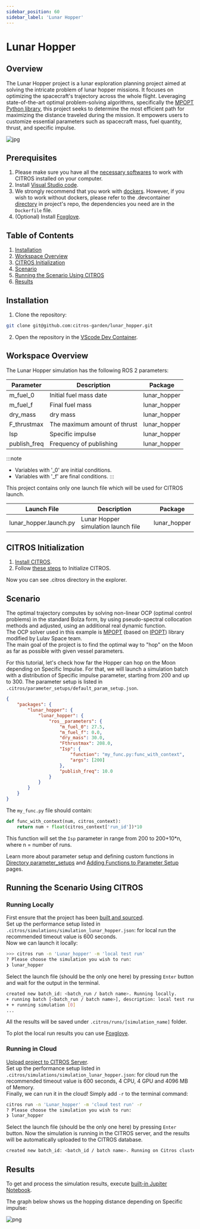 ```yaml
---
sidebar_position: 60
sidebar_label: 'Lunar Hopper'
---
```


# Lunar Hopper

## Overview
The Lunar Hopper project is a lunar exploration planning project aimed at solving the intricate problem of lunar hopper missions. It focuses on optimizing the spacecraft's trajectory across the whole flight. Leveraging state-of-the-art optimal problem-solving algorithms, specifically the [MPOPT Python library](https://mpopt.readthedocs.io/en/latest/), this project seeks to determine the most efficient path for maximizing the distance traveled during the mission. It empowers users to customize essential parameters such as spacecraft mass, fuel quantity, thrust, and specific impulse. 

![jpg](img/hopper0.jpg "Did you find an easter egg?)")

## Prerequisites

1. Please make sure you have all the [necessary softwares](https://citros.io/doc/docs_tutorials/getting_started/#softwares-to-work-with-citros) to work with CITROS installed on your computer.
2. Install [Visual Studio code](https://code.visualstudio.com/download).
3. We strongly recommend that you work with [dockers](https://citros.io/doc/docs_tutorials/dockerfile_overview/). However, if you wish to work without dockers, please refer to the .devcontainer [directory](https://github.com/citros-garden/lunar_hopper/tree/main/.devcontainer) in project's repo, the dependencies you need are in the ```Dockerfile``` file.
4. (Optional) Install [Foxglove](https://docs.foxglove.dev/docs/introduction).

## Table of Contents
1. [Installation](#installation)
2. [Workspace Overview](#workspace-overview)
3. [CITROS Initialization](#citros-initialization)
4. [Scenario](#scenario)
5. [Running the Scenario Using CITROS](#running-the-scenario-using-citros)
6. [Results](#results)

## Installation
1. Clone the repository:
```bash
git clone git@github.com:citros-garden/lunar_hopper.git
```

2. Open the repository in the [VScode Dev Container](https://citros.io/doc/docs_tutorials/getting_started/#open-project-in-vscode-dev-container).

## Workspace Overview

The Lunar Hopper simulation has the following ROS 2 parameters:

|Parameter	|Description	|Package
|--|--|--
m_fuel_0	|Initial fuel mass date	|lunar_hopper	
m_fuel_f	|Final fuel mass	|lunar_hopper
dry_mass	|dry mass	|lunar_hopper
F_thrustmax	|The maximum amount of thrust	|lunar_hopper
Isp	|Specific impulse		|lunar_hopper	
publish_freq	|Frequency of publishing	|lunar_hopper

:::note
- Variables with '_0' are initial conditions.
- Variables with '_f' are final conditions.
:::

This project contains only one launch file which will be used for CITROS launch. 

|Launch File	|Description	|Package
|--|--|--
lunar_hopper.launch.py	|Lunar Hopper simulation launch file 	|lunar_hopper


## CITROS Initialization

1. [Install CITROS](https://citros.io/doc/docs_tutorials/getting_started/#installation).
2. Follow [these steps](https://citros.io/doc/docs_tutorials/getting_started/#initialization) to Initialize CITROS.

Now you can see .citros directory in the explorer.

## Scenario
The optimal trajectory computes by solving non-linear OCP (optimal control problems) in the standard Bolza form, by using pseudo-spectral collocation methods and adjusted, using an additional real dynamic function. <br/> 
The OCP solver used in this example is [MPOPT]((https://mpopt.readthedocs.io/en/latest/)) (based on [IPOPT](https://en.wikipedia.org/wiki/IPOPT#:~:text=IPOPT%2C%20short%20for%20%22Interior%20Point,the%20EPL%20(formerly%20CPL).)) library modified by Lulav Space team. <br />
The main goal of the project is to find the optimal way to "hop" on the Moon as far as possible with given vessel parameters.<br/>

For this tutorial, let's check how far the Hopper can hop on the Moon depending on Specific Impulse.
For that, we will launch a simulation batch with a distribution of Specific impulse parameter, starting from 200 and up to 300.
The parameter setup is listed in ```.citros/parameter_setups/default_param_setup.json```. <br/>

```json
{
    "packages": {
        "lunar_hopper": {
            "lunar_hopper": {
                "ros__parameters": {
                    "m_fuel_0": 27.5,
                    "m_fuel_f": 0.0,
                    "dry_mass": 30.0,
                    "Fthrustmax": 208.0,
                    "Isp": {
                        "function": "my_func.py:func_with_context",
                        "args": [200]
                    },
                    "publish_freq": 10.0
                }
            }
        }
    }
}
```

The ```my_func.py``` file should contain:
```python
def func_with_context(num, citros_context):
    return num + float(citros_context['run_id'])*10
```

This function will set the ```Isp``` parameter in range from 200 to 200+10*n, where n = number of runs.

Learn more about parameter setup and defining custom functions in [Directory parameter_setups](https://citros.io/doc/docs_cli/structure/citros_structure/#directory-parameter_setups) and [Adding Functions to Parameter Setup](https://citros.io/doc/docs_cli/configuration/config_params) pages.

## Running the Scenario Using CITROS

### Running Locally
First ensure that the project has been [built and sourced](https://citros.io/doc/docs_tutorials/getting_started/#build-the-project). <br/>
Set up the performance setup listed in ```.citros/simulations/simulation_lunar_hopper.json```: for local run the recommended timeout value is 600 seconds. <br/>
Now we can launch it locally:
```bash 
>>> citros run -n 'Lunar_hopper' -m 'local test run'
? Please choose the simulation you wish to run:
❯ lunar_hopper
```
Select the launch file (should be the only one here) by pressing ```Enter``` button and wait for the output in the terminal. 

```bash
created new batch_id: <batch_run / batch name>. Running locally.
+ running batch [<batch_run / batch name>], description: local test run, repeating simulations: [1]
+ + running simulation [0]
...
```

All the results will be saved under `.citros/runs/[simulation_name]` folder.

To plot the local run results you can use [Foxglove](https://citros.io/doc/docs_tutorials/#visualization-with-foxglove).

### Running in Cloud

[Upload project to CITROS Server](https://citros.io/doc/docs_tutorials/getting_started/#upload-to-citros-server).<br />
Set up the performance setup listed in ```.citros/simulations/simulation_lunar_hopper.json```: for cloud run the recommended timeout value is 600 seconds, 4 CPU, 4 GPU and 4096 MB of Memory.<br />
Finally, we can run it in the cloud! Simply add `-r` to the terminal command: 
```bash 
citros run -n 'Lunar_hopper' -m 'cloud test run' -r
? Please choose the simulation you wish to run:
❯ lunar_hopper
```

Select the launch file (should be the only one here) by pressing `Enter` button. Now the simulation is running in the CITROS server, and the results will be automatically uploaded to the CITROS database.

```bash
created new batch_id: <batch_id / batch name>. Running on Citros cluster. See https://citros.io/batch/<batch_id / batch name>.
```

## Results
To get and process the simulation results, execute [built-in Jupiter Notebook](https://citros.io/lunar_hopper/blob/main/notebooks/lunar_hopper_notebook_example.ipynb). 

The graph below shows us the hopping distance depending on Specific impulse:

![png](img/citros3.png "CITROS example")